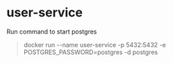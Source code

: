 # user-service


Run command to start postgres

> docker run --name user-service -p 5432:5432 -e POSTGRES_PASSWORD=postgres -d postgres
